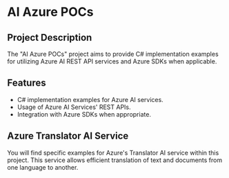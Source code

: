 # AI Azure POCs

## Project Description

The "AI Azure POCs" project aims to provide C# implementation examples for utilizing Azure AI REST API services and Azure SDKs when applicable.

## Features

- C# implementation examples for Azure AI services.
- Usage of Azure AI Services' REST APIs.
- Integration with Azure SDKs when appropriate.

## Azure Translator AI Service

You will find specific examples for Azure's Translator AI service within this project. This service allows efficient translation of text and documents from one language to another.
